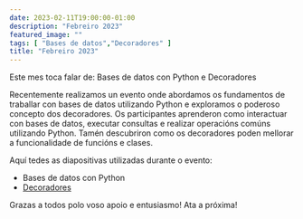 ```yaml
---
date: 2023-02-11T19:00:00-01:00
description: "Febreiro 2023"
featured_image: ""
tags: [ "Bases de datos","Decoradores" ]
title: "Febreiro 2023"
---
```


Este mes toca falar de: Bases de datos con Python e Decoradores

Recentemente realizamos un evento onde abordamos os fundamentos de traballar con bases de datos
utilizando Python e exploramos o poderoso concepto dos decoradores. Os participantes aprenderon como
interactuar con bases de datos, executar consultas e realizar operacións comúns utilizando Python.
Tamén descubriron como os decoradores poden mellorar a funcionalidade de funcións e clases.

Aquí tedes as diapositivas utilizadas durante o evento:

- Bases de datos con Python
- [Decoradores](/resources/2023/02/Decorators-tech-talk-Python-Coruna.pdf)

Grazas a todos polo voso apoio e entusiasmo! Ata a próxima!

